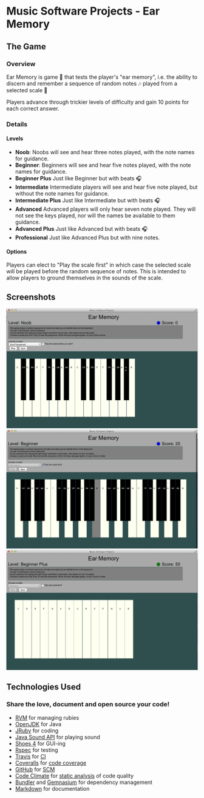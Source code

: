 # Music Software Projects - Ear Memory


## The Game
### Overview
Ear Memory is game :game_die: that tests the player's "ear memory",
i.e. the ability to discern and remember a sequence of
random notes :notes: played from a selected scale :musical_keyboard: 

Players advance through trickier levels of difficulty
and gain 10 points for each correct answer.

### Details
#### Levels
- __Noob__:
  Noobs will see and hear three notes played, with the note names for guidance.
- __Beginner__:
Beginners will see and hear five notes played, with the note names for guidance.
- __Beginner Plus__
Just like Beginner but with beats :headphones:
- __Intermediate__
Intermediate players will see and hear five note played, but without the note names for guidance.
- __Intermediate Plus__
Just like Intermediate but with beats :headphones:
- __Advanced__
Advanced players will only hear seven note played.
They will not see the keys played, nor will the names be available to them guidance.
- __Advanced Plus__
Just like Advanced but with beats :headphones:
- __Professional__
Just like Advanced Plus but with nine notes.

#### Options
Players can elect to "Play the scale first" in which
case the selected scale will be played before the random
sequence of notes. This is intended to allow players
to ground themselves in the sounds of the scale.

## Screenshots
![Noob](https://github.com/scotdalton/ceely/raw/master/images/Noob.png "Getting Started")
![Beginner](https://github.com/scotdalton/ceely/raw/master/images/Beginner.png "Playing Notes")
![Beginner](https://github.com/scotdalton/ceely/raw/master/images/Beginner+.png "Your Turn")

## Technologies Used
### Share the love, document and open source your code!

- [RVM](https://rvm.io/) for managing rubies
- [OpenJDK](http://openjdk.java.net/) for Java
- [JRuby](http://jruby.org/) for coding
- [Java Sound API](http://docs.oracle.com/javase/tutorial/sound/) for playing sound
- [Shoes 4](https://github.com/shoes/shoes4) for GUI-ing
- [Rspec](https://relishapp.com/rspec) for testing
- [Travis](https://travis-ci.org/scotdalton/ceely) for [CI](http://en.wikipedia.org/wiki/Continuous_integration)
- [Coveralls](https://coveralls.io/r/scotdalton/ceely) for [code coverage](http://en.wikipedia.org/wiki/Code_coverage)
- [GitHub](https://github.com/scotdalton/ceely) for [SCM](http://en.wikipedia.org/wiki/Revision_control)
- [Code Climate](https://codeclimate.com/github/scotdalton/ceely) for [static analysis](http://en.wikipedia.org/wiki/Static_program_analysis) of code quality
- [Bundler](http://bundler.io/) and [Gemnasium](https://gemnasium.com/scotdalton/ceely) for dependency management
- [Markdown](http://daringfireball.net/projects/markdown/) for documentation

